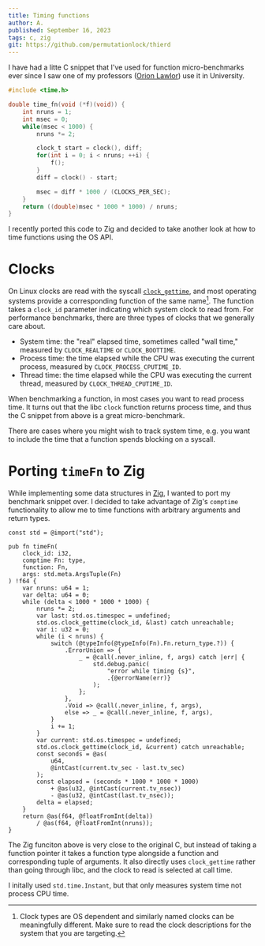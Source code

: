 ```yaml
---
title: Timing functions
author: A.
published: September 16, 2023
tags: c, zig
git: https://github.com/permutationlock/thierd
---
```


I have had a litte C snippet that I've used for function micro-benchmarks ever
since I saw one of my professors ([Orion Lawlor][1]) use it in University.

```C
#include <time.h>

double time_fn(void (*f)(void)) {
    int nruns = 1;
    int msec = 0;
    while(msec < 1000) {
        nruns *= 2;

        clock_t start = clock(), diff;
        for(int i = 0; i < nruns; ++i) {
            f();
        }
        diff = clock() - start;

        msec = diff * 1000 / (CLOCKS_PER_SEC);
    }
    return ((double)msec * 1000 * 1000) / nruns;
}
```

I recently ported this code to Zig and decided to take another look at how to
time functions using the OS API.

# Clocks

On Linux clocks are read with the syscall [`clock_gettime`][2], and most
operating systems provide a corresponding function of the same name[^1]. The
function takes a `clock_id` parameter indicating which system clock to read
from. For performance benchmarks, there are three types of clocks that we
generally care about.

 - System time: the "real" elapsed time, sometimes called "wall time," measured
   by `CLOCK_REALTIME` or `CLOCK_BOOTTIME`.
 - Process time: the time elapsed while the CPU
   was executing the current process, measured by `CLOCK_PROCESS_CPUTIME_ID`.
 - Thread time: the time elapsed while the CPU
   was executing the current thread, measured by `CLOCK_THREAD_CPUTIME_ID`.

When benchmarking a function, in most cases you want to read process time.
It turns out that the libc `clock` function returns process time, and
thus the C snippet from above is a great micro-benchmark.

There are
cases where you might wish to track system time, e.g. you want to
include the time that a function spends blocking on a syscall.

# Porting `timeFn` to Zig

While implementing some data structures in [Zig][3], I wanted to port my
benchmark snippet over. I decided to take advantage of Zig's `comptime`
functionality to allow me to time functions with arbitrary arguments and return
types.

```Zig
const std = @import("std");

pub fn timeFn(
    clock_id: i32,
    comptime Fn: type,
    function: Fn,
    args: std.meta.ArgsTuple(Fn)
) !f64 {
    var nruns: u64 = 1;
    var delta: u64 = 0;
    while (delta < 1000 * 1000 * 1000) {
        nruns *= 2;
        var last: std.os.timespec = undefined;
        std.os.clock_gettime(clock_id, &last) catch unreachable;
        var i: u32 = 0;
        while (i < nruns) {
            switch (@typeInfo(@typeInfo(Fn).Fn.return_type.?)) {
                .ErrorUnion => {
                    _ = @call(.never_inline, f, args) catch |err| {
                        std.debug.panic(
                            "error while timing {s}",
                            .{@errorName(err)}
                        );
                    };
                },
                .Void => @call(.never_inline, f, args),
                else => _ = @call(.never_inline, f, args),
            }
            i += 1;
        }
        var current: std.os.timespec = undefined;
        std.os.clock_gettime(clock_id, &current) catch unreachable;
        const seconds = @as(
            u64,
            @intCast(current.tv_sec - last.tv_sec)
        );
        const elapsed = (seconds * 1000 * 1000 * 1000)
            + @as(u32, @intCast(current.tv_nsec))
            - @as(u32, @intCast(last.tv_nsec));
        delta = elapsed;
    }
    return @as(f64, @floatFromInt(delta))
        / @as(f64, @floatFromInt(nruns));
}
```

The Zig funciton above is very close to the original C, but instead of taking
a function pointer it takes a function type alongside a
function and corresponding tuple of arguments. It also directly
uses `clock_gettime` rather than going through libc, and the clock
to read is selected at call time.

I initally used `std.time.Instant`, but that only measures
system time not process CPU time.

[1]: http://lawlor.cs.uaf.edu/~olawlor/
[2]: https://www.man7.org/linux/man-pages/man3/clock_gettime.3.html
[3]: https://github.com/ziglang/

[^1]: Clock types are OS dependent and similarly named clocks can be meaningfully different.
    Make sure to read the clock descriptions for the system that you are targeting.
